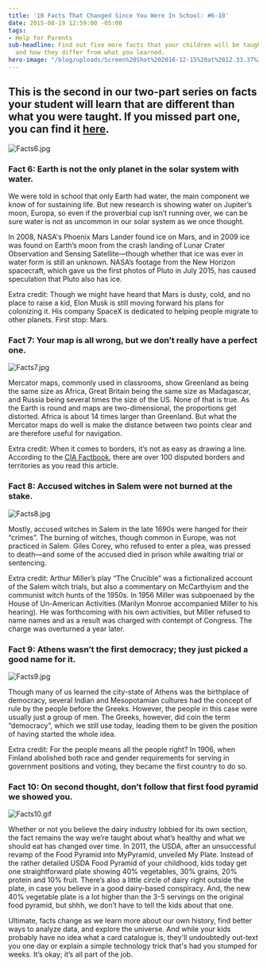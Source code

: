 ```yaml
---
title: '10 Facts That Changed Since You Were In School: #6-10'
date: 2015-08-19 12:59:00 -05:00
tags:
- Help for Parents
sub-headline: Find out five more facts that your children will be taught in school,
  and how they differ from what you learned.
hero-image: "/blog/uploads/Screen%20Shot%202016-12-15%20at%2012.33.37%20PM%20(1).png"
---
```


## This is the second in our two-part series on facts your student will learn that are different than what you were taught. If you missed part one, you can find it [here](https://www.wyzant.com/blog/10_facts_that_changed_part_one).

![Facts6.jpg](/blog/uploads/Facts6.jpg)

### Fact 6: Earth is not the only planet in the solar system with water.

We were told in school that only Earth had water, the main component we know of for sustaining life. But new research is showing water on Jupiter’s moon, Europa, so even if the proverbial cup isn’t running over, we can be sure water is not as uncommon in our solar system as we once thought.

In 2008, NASA's Phoenix Mars Lander found ice on Mars, and in 2009 ice was found on Earth’s moon from the crash landing of Lunar Crater Observation and Sensing Satellite—though whether that ice was ever in water form is still an unknown. NASA’s footage from the New Horizon spacecraft, which gave us the first photos of Pluto in July 2015, has caused speculation that Pluto also has ice.

Extra credit: Though we might have heard that Mars is dusty, cold, and no place to raise a kid, Elon Musk is still moving forward his plans for colonizing it. His company SpaceX is dedicated to helping people migrate to other planets. First stop: Mars.

### Fact 7: Your map is all wrong, but we don’t really have a perfect one.

![Facts7.jpg](/blog/uploads/Facts7.jpg)

Mercator maps, commonly used in classrooms, show Greenland as being the same size as Africa, Great Britain being the same size as Madagascar, and Russia being several times the size of the US. None of that is true. As the Earth is round and maps are two-dimensional, the proportions get distorted. Africa is about 14 times larger than Greenland. But what the Mercator maps do well is make the distance between two points clear and are therefore useful for navigation.

Extra credit: When it comes to borders, it’s not as easy as drawing a line. According to the [CIA Factbook](https://www.cia.gov/library/publications/the-world-factbook/fields/2070.html), there are over 100 disputed borders and territories as you read this article.

### Fact 8: Accused witches in Salem were not burned at the stake.

![Facts8.jpg](/blog/uploads/Facts8.jpg)

Mostly, accused witches in Salem in the late 1690s were hanged for their “crimes”. The burning of witches, though common in Europe, was not practiced in Salem. Giles Corey, who refused to enter a plea, was pressed to death—and some of the accused died in prison while awaiting trial or sentencing.

Extra credit: Arthur Miller’s play “The Crucible” was a fictionalized account of the Salem witch trials, but also a commentary on McCarthyism and the communist witch hunts of the 1950s. In 1956 Miller was subpoenaed by the House of Un-American Activities (Marilyn Monroe accompanied Miller to his hearing). He was forthcoming with his own activities, but Miller refused to name names and as a result was charged with contempt of Congress. The charge was overturned a year later.

### Fact 9: Athens wasn’t the first democracy; they just picked a good name for it.

![Facts9.jpg](/blog/uploads/Facts9.jpg)

Though many of us learned the city-state of Athens was the birthplace of democracy, several Indian and Mesopotamian cultures had the concept of rule by the people before the Greeks. However, the people in this case were usually just a group of men. The Greeks, however, did coin the term “democracy”, which we still use today, leading them to be given the position of having started the whole idea.

Extra credit: For the people means all the people right? In 1906, when Finland abolished both race and gender requirements for serving in government positions and voting, they became the first country to do so.

### Fact 10: On second thought, don’t follow that first food pyramid we showed you.

![Facts10.gif](/blog/uploads/Facts10.gif)

Whether or not you believe the dairy industry lobbied for its own section, the fact remains the way we’re taught about what’s healthy and what we should eat has changed over time. In 2011, the USDA, after an unsuccessful revamp of the Food Pyramid into MyPyramid, unveiled My Plate. Instead of the rather detailed USDA Food Pyramid of your childhood, kids today get one straightforward plate showing 40% vegetables, 30% grains, 20% protein and 10% fruit. There’s also a little circle of dairy right outside the plate, in case you believe in a good dairy-based conspiracy. And, the new 40% vegetable plate is a lot higher than the 3-5 servings on the original food pyramid, but shhh, we don’t have to tell the kids about that one.

Ultimate, facts change as we learn more about our own history, find better ways to analyze data, and explore the universe. And while your kids probably have no idea what a card catalogue is, they'll undoubtedly out-text you one day or explain a simple technology trick that's had you stumped for weeks. It’s okay; it’s all part of the job.
